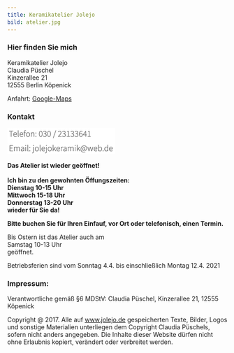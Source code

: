 ```yaml
---
title: Keramikatelier Jolejo
bild: atelier.jpg
---
```


### Hier finden Sie mich

Keramikatelier Jolejo<br>
Claudia Püschel<br>
Kinzerallee 21<br>
12555 Berlin Köpenick

Anfahrt: [Google-Maps](google_maps.html)

### Kontakt

![ein Bild](bilder/nofelet_dna_liame.jpg)

__Das Atelier ist wieder geöffnet!__
<br> <br>
__Ich bin zu den gewohnten Öffungszeiten:__<br>
__Dienstag 10-15 Uhr__<br>
__Mittwoch  15-18 Uhr__<br>
__Donnerstag  13-20 Uhr__<br>
__wieder für Sie da!__

__Bitte buchen Sie für Ihren Einfauf, vor Ort oder telefonisch, einen Termin.__

Bis Ostern ist das Atelier auch am<br>
Samstag 10-13 Uhr<br>
geöffnet.

Betriebsferien sind vom Sonntag 4.4. bis einschließlich Montag 12.4. 2021

###  Impressum:

Verantwortliche gemäß §6 MDStV: Claudia Püschel, Kinzerallee 21, 12555 Köpenick

Copyright @ 2017. Alle auf www.jolejo.de gespeicherten Texte, Bilder, Logos und sonstige Materialien unterliegen dem Copyright Claudia Püschels, sofern nicht anders angegeben. Die Inhalte dieser Website dürfen nicht ohne Erlaubnis kopiert, verändert oder verbreitet werden.

